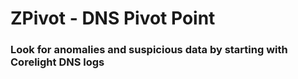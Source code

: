 # ZPivot - DNS Pivot Point

### Look for anomalies and suspicious data by starting with Corelight DNS logs
